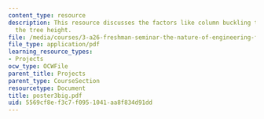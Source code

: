 ```yaml
---
content_type: resource
description: This resource discusses the factors like column buckling that affects
  the tree height.
file: /media/courses/3-a26-freshman-seminar-the-nature-of-engineering-fall-2005/5569cf8ef3c7f0951041aa8f834d91dd_poster3big.pdf
file_type: application/pdf
learning_resource_types:
- Projects
ocw_type: OCWFile
parent_title: Projects
parent_type: CourseSection
resourcetype: Document
title: poster3big.pdf
uid: 5569cf8e-f3c7-f095-1041-aa8f834d91dd
---
```

